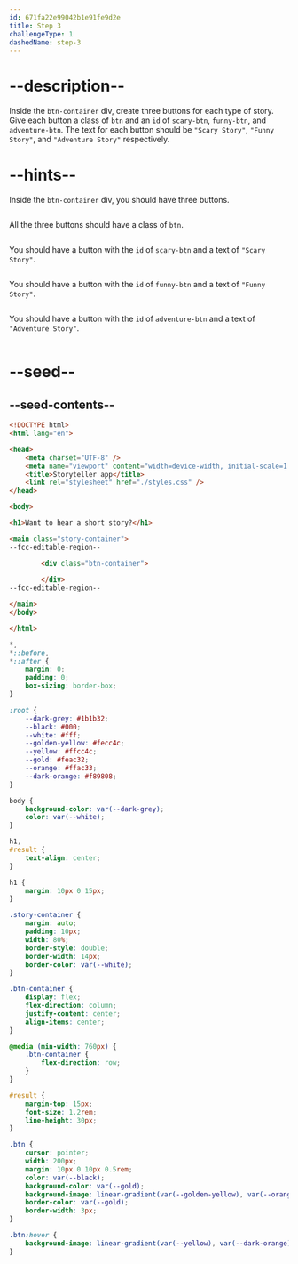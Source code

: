 ```yaml
---
id: 671fa22e99042b1e91fe9d2e
title: Step 3
challengeType: 1
dashedName: step-3
---
```


# --description--

Inside the `btn-container` div, create three buttons for each type of story. Give each button a class of `btn` and an `id` of `scary-btn`, `funny-btn`, and `adventure-btn`. The text for each button should be `"Scary Story"`, `"Funny Story"`, and `"Adventure Story"` respectively.

# --hints--

Inside the `btn-container` div, you should have three buttons.

```js

```

All the three buttons should have a class of `btn`.

```js

```

You should have a button with the `id` of `scary-btn` and a text of `"Scary Story"`.

```js

```

You should have a button with the `id` of `funny-btn` and a text of `"Funny Story"`.

```js

```

You should have a button with the `id` of `adventure-btn` and a text of `"Adventure Story"`.

```js

```

# --seed--

## --seed-contents--

```html
<!DOCTYPE html>
<html lang="en">

<head>
    <meta charset="UTF-8" />
    <meta name="viewport" content="width=device-width, initial-scale=1.0" />
    <title>Storyteller app</title>
    <link rel="stylesheet" href="./styles.css" />
</head>

<body>

<h1>Want to hear a short story?</h1>

<main class="story-container">
--fcc-editable-region--

        <div class="btn-container">
            
        </div>
--fcc-editable-region--

</main>
</body>

</html>
```

```css
*,
*::before,
*::after {
    margin: 0;
    padding: 0;
    box-sizing: border-box;
}

:root {
    --dark-grey: #1b1b32;
    --black: #000;
    --white: #fff;
    --golden-yellow: #fecc4c;
    --yellow: #ffcc4c;
    --gold: #feac32;
    --orange: #ffac33;
    --dark-orange: #f89808;
}

body {
    background-color: var(--dark-grey);
    color: var(--white);
}

h1,
#result {
    text-align: center;
}

h1 {
    margin: 10px 0 15px;
}

.story-container {
    margin: auto;
    padding: 10px;
    width: 80%;
    border-style: double;
    border-width: 14px;
    border-color: var(--white);
}

.btn-container {
    display: flex;
    flex-direction: column;
    justify-content: center;
    align-items: center;
}

@media (min-width: 760px) {
    .btn-container {
        flex-direction: row;
    }
}

#result {
    margin-top: 15px;
    font-size: 1.2rem;
    line-height: 30px;
}

.btn {
    cursor: pointer;
    width: 200px;
    margin: 10px 0 10px 0.5rem;
    color: var(--black);
    background-color: var(--gold);
    background-image: linear-gradient(var(--golden-yellow), var(--orange));
    border-color: var(--gold);
    border-width: 3px;
}

.btn:hover {
    background-image: linear-gradient(var(--yellow), var(--dark-orange));
}
```
